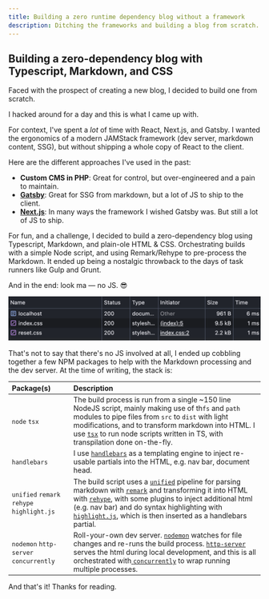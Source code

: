 ```yaml
---
title: Building a zero runtime dependency blog without a framework
description: Ditching the frameworks and building a blog from scratch.
---
```


## Building a zero-dependency blog with Typescript, Markdown, and CSS

Faced with the prospect of creating a new blog, I decided to build one from
scratch.

I hacked around for a day and this is what I came up with.

For context, I've spent a _lot_ of time with React, Next.js, and Gatsby. I
wanted the ergonomics of a modern JAMStack framework (dev server, markdown
content, SSG), but without shipping a whole copy of React to the client.

Here are the different approaches I've used in the past:

-   **Custom CMS in PHP**: Great for control, but over-engineered and a pain to
    maintain.
-   **[Gatsby](https://github.com/gatsbyjs/gatsby)**: Great for SSG from
    markdown, but a lot of JS to ship to the client.
-   **[Next.js](https://github.com/vercel/next.js)**: In many ways the framework
    I wished Gatsby was. But still a lot of JS to ship.

For fun, and a challenge, I decided to build a zero-dependency blog using
Typescript, Markdown, and plain-ole HTML & CSS. Orchestrating builds with a
simple Node script, and using Remark/Rehype to pre-process the Markdown. It
ended up being a nostalgic throwback to the days of task runners like Gulp and
Grunt.

And in the end: look ma — no JS. 😎

![Network tab with no JS](../assets/2024-05-31-zero-dependency-blog-network-tab.png)

That's not to say that there's no JS involved at all, I ended up cobbling
together a few NPM packages to help with the Markdown processing and the dev
server. At the time of writing, the stack is:

| Package(s)                                 | Description                                                                                                                                                                                                                                                                                                                                                                                                                                              |
| :----------------------------------------- | :------------------------------------------------------------------------------------------------------------------------------------------------------------------------------------------------------------------------------------------------------------------------------------------------------------------------------------------------------------------------------------------------------------------------------------------------------- |
| `node` `tsx`                               | The build process is run from a single ~150 line NodeJS script, mainly making use of th`fs` and `path` modules to pipe files from `src` to `dist` with light modifications, and to transform markdown into HTML. I use [`tsx`](https://github.com/privatenumber/tsx) to run node scripts written in TS, with transpilation done on-the-fly.                                                                                                              |
| `handlebars`                               | I use [`handlebars`](https://github.com/handlebars-lang/handlebars.js/) as a templating engine to inject re-usable partials into the HTML, e.g. nav bar, document head.                                                                                                                                                                                                                                                                                  |
| `unified` `remark` `rehype` `highlight.js` | The build script uses a [`unified`](https://github.com/unifiedjs/unified) pipeline for parsing markdown with [`remark`](https://github.com/remarkjs/remark) and transforming it into HTML with [`rehype`](https://github.com/rehypejs/rehype), with some plugins to inject additional html (e.g. nav bar) and do syntax highlighting with [`highlight.js`](https://github.com/highlightjs/highlight.js), which is then inserted as a handlebars partial. |
| `nodemon` `http-server` `concurrently`     | Roll-your-own dev server. [`nodemon`](https://github.com/remy/nodemon) watches for file changes and re-runs the build process. [`http-server`](https://github.com/http-party/http-server) serves the html during local development, and this is all orchestrated with[ `concurrently`](https://github.com/open-cli-tools/concurrently) to wrap running multiple processes.                                                                               |

And that's it! Thanks for reading.